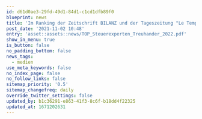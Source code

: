 ```yaml
---
id: d61d0ae3-29fd-49d1-84d1-c1cd1dfb89f0
blueprint: news
title: 'Im Ranking der Zeitschrift BILANZ und der Tageszeitung "Le Temps" wird die a&o kreston ag ein weiteres Mal als einer der "Top Steuerexperten & Treuhänder 2022" genannt.'
post_date: '2021-11-02 10:48'
entry: 'asset::assets::news/TOP_Steuerexperten_Treuhander_2022.pdf'
show_in_menu: true
is_button: false
no_padding_bottom: false
news_tags:
  - medien
use_meta_keywords: false
no_index_page: false
no_follow_links: false
sitemap_priority: '0.5'
sitemap_changefreq: daily
override_twitter_settings: false
updated_by: b1c36291-e863-41f3-8c6f-b18dd4f22325
updated_at: 1671202631
---
```

